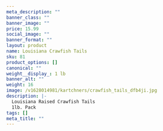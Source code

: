 ```yaml
---
meta_description: ""
banner_class: ""
banner_image: ""
price: 15.99
social_image: ""
banner_format: ""
layout: product
name: Louisiana Crawfish Tails
sku: 81
product_options: []
canonical: ""
weight__display_: 1 lb
banner_alt: ""
weight: 16
image: /v1628014981/kartchners/crawfish_tails_dfb4ji.jpg
description: |-
  Louisiana Raised Crawfish Tails
  1lb. Pack
tags: []
meta_title: ""
---
```

